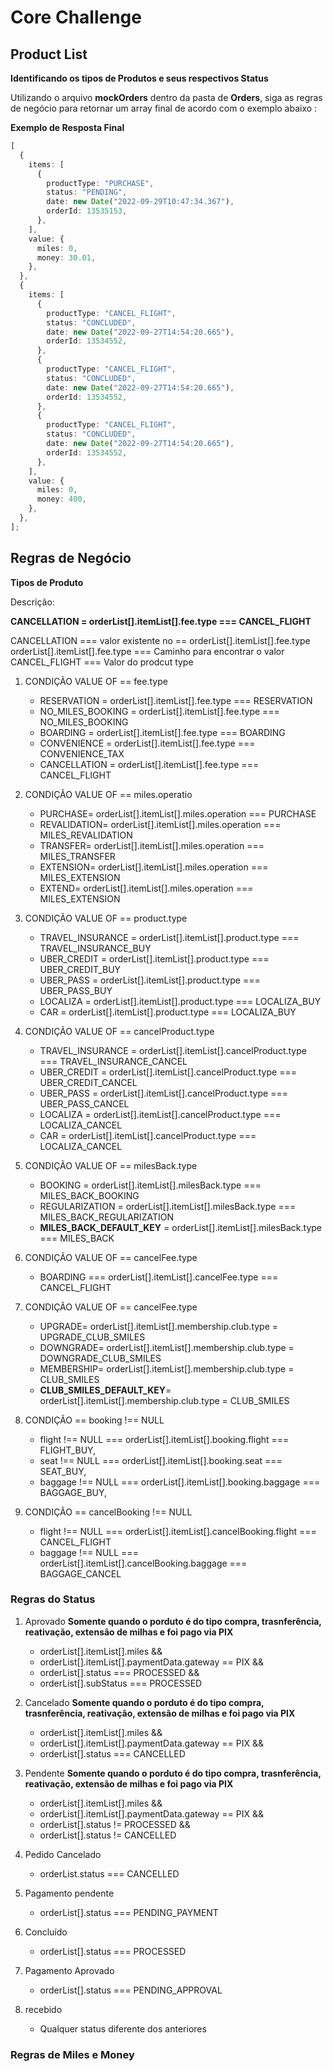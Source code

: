# Core Challenge

## Product List

**Identificando os tipos de Produtos e seus respectivos Status**

Utilizando o arquivo **mockOrders** dentro da pasta de **Orders**, siga as regras de negócio para retornar um array final de acordo com o exemplo abaixo :

**Exemplo de Resposta Final**

```ts
[
  {
    items: [
      {
        productType: "PURCHASE",
        status: "PENDING",
        date: new Date("2022-09-29T10:47:34.367"),
        orderId: 13535153,
      },
    ],
    value: {
      miles: 0,
      money: 30.01,
    },
  },
  {
    items: [
      {
        productType: "CANCEL_FLIGHT",
        status: "CONCLUDED",
        date: new Date("2022-09-27T14:54:20.665"),
        orderId: 13534552,
      },
      {
        productType: "CANCEL_FLIGHT",
        status: "CONCLUDED",
        date: new Date("2022-09-27T14:54:20.665"),
        orderId: 13534552,
      },
      {
        productType: "CANCEL_FLIGHT",
        status: "CONCLUDED",
        date: new Date("2022-09-27T14:54:20.665"),
        orderId: 13534552,
      },
    ],
    value: {
      miles: 0,
      money: 400,
    },
  },
];
```

## Regras de Negócio

**Tipos de Produto**

Descrição:

**CANCELLATION = orderList[].itemList[].fee.type === CANCEL_FLIGHT**

CANCELLATION === valor existente no == orderList[].itemList[].fee.type
orderList[].itemList[].fee.type === Caminho para encontrar o valor
CANCEL_FLIGHT === Valor do prodcut type

1. CONDIÇÃO VALUE OF == fee.type

   - RESERVATION = orderList[].itemList[].fee.type === RESERVATION
   - NO_MILES_BOOKING = orderList[].itemList[].fee.type === NO_MILES_BOOKING
   - BOARDING = orderList[].itemList[].fee.type === BOARDING
   - CONVENIENCE = orderList[].itemList[].fee.type === CONVENIENCE_TAX
   - CANCELLATION = orderList[].itemList[].fee.type === CANCEL_FLIGHT

2. CONDIÇÃO VALUE OF == miles.operatio

   - PURCHASE= orderList[].itemList[].miles.operation === PURCHASE
   - REVALIDATION= orderList[].itemList[].miles.operation === MILES_REVALIDATION
   - TRANSFER= orderList[].itemList[].miles.operation === MILES_TRANSFER
   - EXTENSION= orderList[].itemList[].miles.operation === MILES_EXTENSION
   - EXTEND= orderList[].itemList[].miles.operation === MILES_EXTENSION

3. CONDIÇÃO VALUE OF == product.type

   - TRAVEL_INSURANCE = orderList[].itemList[].product.type === TRAVEL_INSURANCE_BUY
   - UBER_CREDIT = orderList[].itemList[].product.type === UBER_CREDIT_BUY
   - UBER_PASS = orderList[].itemList[].product.type === UBER_PASS_BUY
   - LOCALIZA = orderList[].itemList[].product.type === LOCALIZA_BUY
   - CAR = orderList[].itemList[].product.type === LOCALIZA_BUY

4. CONDIÇÃO VALUE OF == cancelProduct.type

   - TRAVEL_INSURANCE = orderList[].itemList[].cancelProduct.type === TRAVEL_INSURANCE_CANCEL
   - UBER_CREDIT = orderList[].itemList[].cancelProduct.type === UBER_CREDIT_CANCEL
   - UBER_PASS = orderList[].itemList[].cancelProduct.type === UBER_PASS_CANCEL
   - LOCALIZA = orderList[].itemList[].cancelProduct.type === LOCALIZA_CANCEL
   - CAR = orderList[].itemList[].cancelProduct.type === LOCALIZA_CANCEL

5. CONDIÇÃO VALUE OF == milesBack.type

   - BOOKING = orderList[].itemList[].milesBack.type === MILES_BACK_BOOKING
   - REGULARIZATION = orderList[].itemList[].milesBack.type === MILES_BACK_REGULARIZATION
   - __MILES_BACK_DEFAULT_KEY__ = orderList[].itemList[].milesBack.type === MILES_BACK

6. CONDIÇÃO VALUE OF == cancelFee.type

   - BOARDING === orderList[].itemList[].cancelFee.type === CANCEL_FLIGHT

7. CONDIÇÃO VALUE OF == cancelFee.type

    - UPGRADE= orderList[].itemList[].membership.club.type = UPGRADE_CLUB_SMILES
    - DOWNGRADE= orderList[].itemList[].membership.club.type = DOWNGRADE_CLUB_SMILES
    - MEMBERSHIP= orderList[].itemList[].membership.club.type = CLUB_SMILES
    - __CLUB_SMILES_DEFAULT_KEY__= orderList[].itemList[].membership.club.type = CLUB_SMILES

8. CONDIÇÃO == booking !== NULL

    - flight !== NULL === orderList[].itemList[].booking.flight === FLIGHT_BUY,
    - seat !== NULL === orderList[].itemList[].booking.seat === SEAT_BUY,
    - baggage !== NULL === orderList[].itemList[].booking.baggage === BAGGAGE_BUY,

9. CONDIÇÃO == cancelBooking !== NULL

    - flight !== NULL === orderList[].itemList[].cancelBooking.flight === CANCEL_FLIGHT
    - baggage !== NULL === orderList[].itemList[].cancelBooking.baggage === BAGGAGE_CANCEL

### Regras do Status

1. Aprovado
    **Somente quando o porduto é do tipo compra, trasnferência, reativação, extensão de milhas e foi pago via PIX**
    - orderList[].itemList[].miles &&
    - orderList[].itemList[].paymentData.gateway == PIX &&
    - orderList[].status === PROCESSED &&
    - orderList[].subStatus === PROCESSED

2. Cancelado
    **Somente quando o porduto é do tipo compra, trasnferência, reativação, extensão de milhas e foi pago via PIX**
    - orderList[].itemList[].miles &&
    - orderList[].itemList[].paymentData.gateway == PIX &&
    - orderList[].status === CANCELLED 

3. Pendente
    **Somente quando o porduto é do tipo compra, trasnferência, reativação, extensão de milhas e foi pago via PIX**
    - orderList[].itemList[].miles &&
    - orderList[].itemList[].paymentData.gateway == PIX &&
    - orderList[].status != PROCESSED &&
    - orderList[].status != CANCELLED 

4. Pedido Cancelado
    - orderList.status === CANCELLED

5. Pagamento pendente 
    - orderList[].status === PENDING_PAYMENT

6. Concluído
    - orderList[].status === PROCESSED

7. Pagamento Aprovado 
    - orderList[].status === PENDING_APPROVAL

8. recebido 
    - Qualquer status diferente dos anteriores
### Regras de Miles e Money
